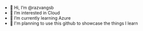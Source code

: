 - 👋 Hi, I’m @razvangsb
- 👀 I’m interested in Cloud
- 🌱 I’m currently learning Azure
- 🎯 I'm planning to use this github to showcase the things I learn
